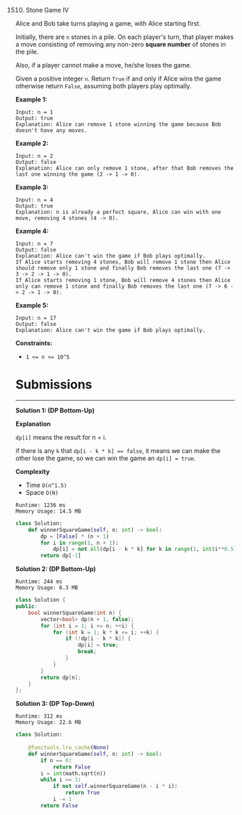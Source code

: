 1510. Stone Game IV

Alice and Bob take turns playing a game, with Alice starting first.

Initially, there are `n` stones in a pile.  On each player's turn, that player makes a move consisting of removing any non-zero **square number** of stones in the pile.

Also, if a player cannot make a move, he/she loses the game.

Given a positive integer `n`. Return `True` if and only if Alice wins the game otherwise return `False`, assuming both players play optimally.

 

**Example 1:**
```
Input: n = 1
Output: true
Explanation: Alice can remove 1 stone winning the game because Bob doesn't have any moves.
```

**Example 2:**
```
Input: n = 2
Output: false
Explanation: Alice can only remove 1 stone, after that Bob removes the last one winning the game (2 -> 1 -> 0).
```

**Example 3:**
```
Input: n = 4
Output: true
Explanation: n is already a perfect square, Alice can win with one move, removing 4 stones (4 -> 0).
```

**Example 4:**
```
Input: n = 7
Output: false
Explanation: Alice can't win the game if Bob plays optimally.
If Alice starts removing 4 stones, Bob will remove 1 stone then Alice should remove only 1 stone and finally Bob removes the last one (7 -> 3 -> 2 -> 1 -> 0). 
If Alice starts removing 1 stone, Bob will remove 4 stones then Alice only can remove 1 stone and finally Bob removes the last one (7 -> 6 -> 2 -> 1 -> 0).
```

**Example 5:**
```
Input: n = 17
Output: false
Explanation: Alice can't win the game if Bob plays optimally.
```

**Constraints:**

* `1 <= n <= 10^5`

# Submissions
---
**Solution 1: (DP Bottom-Up)**

**Explanation**

`dp[i]` means the result for n = i.

if there is any `k` that `dp[i - k * k] == false`,
it means we can make the other lose the game,
so we can win the game an `dp[i] = true`.


**Complexity**

* Time `O(n^1.5)`
* Space `O(N)`

```
Runtime: 1236 ms
Memory Usage: 14.5 MB
```
```python
class Solution:
    def winnerSquareGame(self, n: int) -> bool:
        dp = [False] * (n + 1)
        for i in range(1, n + 1):
            dp[i] = not all(dp[i - k * k] for k in range(1, int(i**0.5) + 1))
        return dp[-1]
```

**Solution 2: (DP Bottom-Up)**
```
Runtime: 244 ms
Memory Usage: 6.3 MB
```
```c++
class Solution {
public:
    bool winnerSquareGame(int n) {
        vector<bool> dp(n + 1, false);
        for (int i = 1; i <= n; ++i) {
            for (int k = 1; k * k <= i; ++k) {
                if (!dp[i - k * k]) {
                    dp[i] = true;
                    break;
                }
            }
        }
        return dp[n];
    }
};
```

**Solution 3: (DP Top-Down)**
```
Runtime: 312 ms
Memory Usage: 22.6 MB
```
```python
class Solution:
    
    @functools.lru_cache(None)
    def winnerSquareGame(self, n: int) -> bool:
        if n == 0:
            return False
        i = int(math.sqrt(n))
        while i >= 1:
            if not self.winnerSquareGame(n - i * i):
                return True
            i -= 1
        return False
```